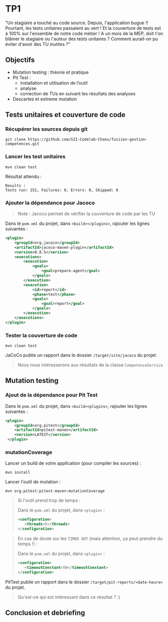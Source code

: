# TP1

"Un stagiaire a touché au code source. Depuis, l'application bugue !!
Pourtant, les tests unitaires passaient au vert ! Et la couverture de tests est à 100% sur l'ensemble de notre code métier !
A un mois de la MEP, doit t'on blâmer le stagiaire ou l'auteur des tests unitaires ?
Comment aurait-on pu éviter d'avoir des TU inutiles ?"

## Objectifs

* Mutation testing : théorie et pratique
* Pit Test :
  * installation et utilisation de l’outil
  * analyse
  * correction de TUs en suivant les résultats des analyses
* Descartes et extreme mutation

## Tests unitaires et couverture de code

### Récupérer les sources depuis git

```shell
git clone https://github.com/SII-Codelab-Chaos/fusiion-gestion-competences.git
```

### Lancer les test unitaires

```shell
mvn clean test
```

Résultat attendu :

```shell
Results :
Tests run: 251, Failures: 0, Errors: 0, Skipped: 0
```

### Ajouter la dépendance pour Jacoco

> Note : Jacoco permet de vérifier la couverture de code par les TU

Dans le `pom.xml` du projet, dans `<build></plugins>`, rajouter les lignes suivantes :

```xml
<plugin>
    <groupId>org.jacoco</groupId>
    <artifactId>jacoco-maven-plugin</artifactId>
    <version>0.8.5</version>
    <executions>
        <execution>
            <goals>
                <goal>prepare-agent</goal>
            </goals>
        </execution>
        <execution>
            <id>report</id>
            <phase>test</phase>
            <goals>
                <goal>report</goal>
            </goals>
        </execution>
    </executions>
</plugin>
```

### Tester la couverture de code

```shell
mvn clean test
```

JaCoCo publie un rapport dans le dossier `/target/site/jacoco` du projet.
> Nous nous intéresserons aux résultats de la classe `CompetenceService`

## Mutation testing

### Ajout de la dépendance pour Pit Test

Dans le `pom.xml` du projet, dans `<build><plugins>`, rajouter les lignes suivantes :

```xml
<plugin>
    <groupId>org.pitest</groupId>
    <artifactId>pitest-maven</artifactId>
    <version>LATEST</version>
 </plugin>
```

### mutationCoverage

Lancer un build de votre application (pour compiler les sources) :
```shell
mvn install
```

Lancer l'outil de mutation :

```shell
mvn org.pitest:pitest-maven:mutationCoverage
```
 
> Si l'outil prend trop de temps :
> 
> Dans le `pom.xml` du projet, dans `<plugin>` :
> ```xml
><configuration>
>    <threads>5</threads>
></configuration>
>```

> En cas de doute sur les `TIMED OUT` (mais attention, ça peut prendre du temps !) :
> 
> Dans le `pom.xml` du projet, dans `<plugin>` :
> ```xml
><configuration>
>    <timeoutConstant>50</timeoutConstant>
></configuration>
>```

PitTest publie un rapport dans le dossier `/target/pit-reports/<date-heure>` du projet.
> Qu'est-ce qui est intéressant dans ce résultat ? :)

## Conclusion et debriefing
